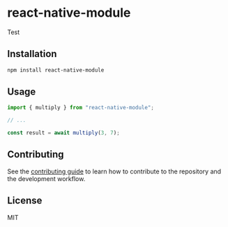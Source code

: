 # react-native-module

Test

## Installation

```sh
npm install react-native-module
```

## Usage

```js
import { multiply } from "react-native-module";

// ...

const result = await multiply(3, 7);
```

## Contributing

See the [contributing guide](CONTRIBUTING.md) to learn how to contribute to the repository and the development workflow.

## License

MIT
